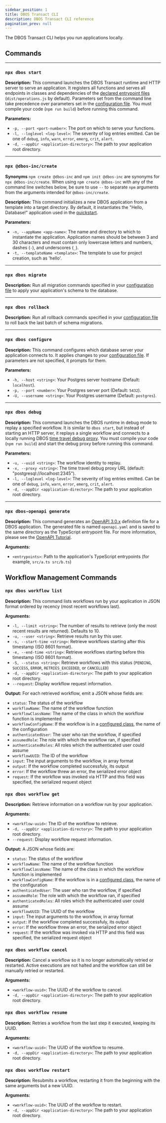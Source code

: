 ```yaml
---
sidebar_position: 1
title: DBOS Transact CLI
description: DBOS Transact CLI reference
pagination_prev: null
---
```


The DBOS Transact CLI helps you run applications locally.

## Commands

---

### `npx dbos start`

**Description:**
This command launches the DBOS Transact runtime and HTTP server to serve an application.
It registers all functions and serves all endpoints in classes and dependencies of the [declared entrypoint files](../configuration#runtime) (`dist/operations.js` by default).
Parameters set from the command line take precedence over parameters set in the [configuration file](../configuration).
You must compile your code (`npm run build`) before running this command.

**Parameters:**
- `-p, --port <port-number>`: The port on which to serve your functions.
- `-l, --loglevel <log-level>`: The severity of log entries emitted. Can be one of `debug`, `info`, `warn`, `error`, `emerg`, `crit`, `alert`.
- `-d, --appDir <application-directory>`: The path to your application root directory.

---

### `npx @dbos-inc/create`

**Synonyms**
`npm create @dbos-inc` and `npm init @dbos-inc` are synonyms for `npx @dbos-inc/create`.  When using `npm create @dbos-inc` with any of the command line switches below, be sure to use `--` to separate `npm` arguments from the arguments intended for `@dbos-inc/create`.

**Description:**
This command initializes a new DBOS application from a template into a target directory. By default, it instantiates the "Hello, Database!" application used in the [quickstart](../../../quickstart).

**Parameters:**
- `-n, --appName <app-name>`: The name and directory to which to instantiate the application. Application names should be between 3 and 30 characters and must contain only lowercase letters and numbers, dashes (`-`), and underscores (`_`).
- `-t, --templateName <template>`: The template to use for project creation, such as 'hello'.

---

### `npx dbos migrate`

**Description:**
Run all migration commands specified in your [configuration file](../configuration) to apply your application's schema to the database.

---

### `npx dbos rollback`

**Description:**
Run all rollback commands specified in your [configuration file](../configuration) to roll back the last batch of schema migrations.

---

### `npx dbos configure`

**Description:**
This command configures which database server your application connects to.
It applies changes to your [configuration file](../configuration).
If parameters are not specified, it prompts for them.

**Parameters:**
- `-h, --host <string>`: Your Postgres server hostname (Default: `localhost`).
- `-p, --port <number>`: Your Postgres server port (Default: `5432`).
- `-U, --username <string>`: Your Postgres username (Default: `postgres`).

---

### `npx dbos debug`

**Description:**
This command launches the DBOS runtime in debug mode to replay a specified workflow.
It is similar to `dbos start`, but instead of starting an HTTP server, it replays a single workflow and connects to a locally running DBOS [time travel debug proxy](../../../cloud-tutorials/timetravel-debugging.md#time-travel-with-dbos-cli-non-vs-code-users).
You must compile your code (`npm run build`) and start the debug proxy before running this command.

**Parameters:**
- `-u, --uuid <string>`: The workflow identity to replay.
- `-x, --proxy <string>`: The time travel debug proxy URL (default: "postgresql://localhost:2345").
- `-l, --loglevel <log-level>`: The severity of log entries emitted. Can be one of `debug`, `info`, `warn`, `error`, `emerg`, `crit`, `alert`.
- `-d, --appDir <application-directory>`: The path to your application root directory.

---

### `npx dbos-openapi generate`

**Description:**
This command generates an [OpenAPI 3.0.x](https://www.openapis.org/) definition file for a DBOS application.
The generated file is named `openapi.yaml` and is saved to the same directory as the TypeScript entrypoint file.
For more information, please see the [OpenAPI Tutorial](../../tutorials/development/openapi-tutorial.md).

**Arguments:**
- `<entrypoints>`: Path to the application's TypeScript entrypoints (for example, `src/a.ts src/b.ts`)

## Workflow Management Commands

### `npx dbos workflow list`

**Description:**
This command lists workflows run by your application in JSON format ordered by recency (most recent workflows last).

**Arguments:**
- `-l, --limit <string>`: The number of results to retrieve (only the most recent results are returned). Defaults to 10.
- `-u, --user <string>`: Retrieve results run by this user.
- `-s, --start-time <string>`: Retrieve workflows starting after this timestamp (ISO 8601 format).
- `-e, --end-time <string>`: Retrieve workflows starting before this timestamp (ISO 8601 format).
- `-S, --status <string>`: Retrieve workflows with this status (`PENDING`, `SUCCESS`, `ERROR`, `RETRIES_EXCEEDED`, or `CANCELLED`)
- `-d, --appDir <application-directory>`: The path to your application root directory.
- `--request`: Display workflow request information.

**Output:**
For each retrieved workflow, emit a JSON whose fields are:
- `status`: The status of the workflow
- `workflowName`: The name of the workflow function
- `workflowClassName`: The name of the class in which the workflow function is implemented
- `workflowConfigName`: If the workflow is in a [configured class](../../tutorials/programmingmodel/configured-instances.md), the name of the configuration
- `authenticatedUser`: The user who ran the workflow, if specified
- `assumedRole`: The role with which the workflow ran, if specified
- `authenticatedRoles`: All roles which the authenticated user could assume
- `workflowUUID`: The ID of the workflow
- `input`: The input arguments to the workflow, in array format
- `output`: If the workflow completed successfuly, its output
- `error`: If the workflow threw an error, the serialized error object
- `request`: If the workflow was invoked via HTTP and this field was specified, the serialized request object

### `npx dbos workflow get`

**Description:**
Retrieve information on a workflow run by your application.

**Arguments:**
- `<workflow-uuid>`: The ID of the workflow to retrieve.
- `-d, --appDir <application-directory>`: The path to your application root directory.
- `--request`: Display workflow request information.

**Output:**
A JSON whose fields are:
- `status`: The status of the workflow
- `workflowName`: The name of the workflow function
- `workflowClassName`: The name of the class in which the workflow function is implemented
- `workflowConfigName`: If the workflow is in a [configured class](../../tutorials/programmingmodel/configured-instances.md), the name of the configuration
- `authenticatedUser`: The user who ran the workflow, if specified
- `assumedRole`: The role with which the workflow ran, if specified
- `authenticatedRoles`: All roles which the authenticated user could assume
- `workflowUUID`: The UUID of the workflow
- `input`: The input arguments to the workflow, in array format
- `output`: If the workflow completed successfuly, its output
- `error`: If the workflow threw an error, the serialized error object
- `request`: If the workflow was invoked via HTTP and this field was specified, the serialized request object

### `npx dbos workflow cancel`

**Description:**
 Cancel a workflow so it is no longer automatically retried or restarted. Active executions are not halted and the workflow can still be manually retried or restarted.

**Arguments:**
- `<workflow-uuid>`: The UUID of the workflow to cancel.
- `-d, --appDir <application-directory>`: The path to your application root directory.

### `npx dbos workflow resume`

**Description:**
Retries a workflow from the last step it executed, keeping its UUID.

**Arguments:**
- `<workflow-uuid>`: The UUID of the workflow to resume.
- `-d, --appDir <application-directory>`: The path to your application root directory.

### `npx dbos workflow restart`

**Description:**
Resubmits a workflow, restarting it from the beginning with the same arguments but a new UUID.

**Arguments:**
- `<workflow-uuid>`: The UUID of the workflow to restart.
- `-d, --appDir <application-directory>`: The path to your application root directory.